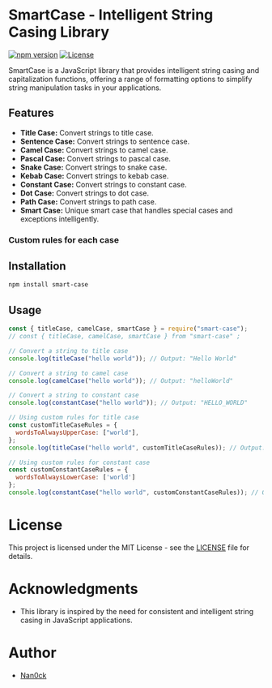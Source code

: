 # SmartCase - Intelligent String Casing Library

[![npm version](https://badge.fury.io/js/smart-case.svg)](https://badge.fury.io/js/smart-case)
[![License](https://img.shields.io/badge/license-MIT-blue.svg)](https://opensource.org/licenses/MIT)

SmartCase is a JavaScript library that provides intelligent string casing and capitalization functions, offering a range of formatting options to simplify string manipulation tasks in your applications.

## Features

- **Title Case:** Convert strings to title case.
- **Sentence Case:** Convert strings to sentence case.
- **Camel Case:** Convert strings to camel case.
- **Pascal Case:** Convert strings to pascal case.
- **Snake Case:** Convert strings to snake case.
- **Kebab Case:** Convert strings to kebab case.
- **Constant Case:** Convert strings to constant case.
- **Dot Case:** Convert strings to dot case.
- **Path Case:** Convert strings to path case.
- **Smart Case:** Unique smart case that handles special cases and exceptions intelligently.

### Custom rules for each case

## Installation

```bash
npm install smart-case
```

## Usage

```javascript
const { titleCase, camelCase, smartCase } = require("smart-case");
// const { titleCase, camelCase, smartCase } from "smart-case" ;

// Convert a string to title case
console.log(titleCase("hello world")); // Output: "Hello World"

// Convert a string to camel case
console.log(camelCase("hello world")); // Output: "helloWorld"

// Convert a string to constant case
console.log(constantCase("hello world")); // Output: "HELLO_WORLD"

// Using custom rules for title case
const customTitleCaseRules = {
  wordsToAlwaysUpperCase: ["world"],
};
console.log(titleCase("hello world", customTitleCaseRules)); // Output: "Hello WORLD"

// Using custom rules for constant case
const customConstantCaseRules = {
  wordsToAlwaysLowerCase: ['world']
};
console.log(constantCase("hello world", customConstantCaseRules)); // Output: "HELLO_world"
```

# License

This project is licensed under the MIT License - see the [LICENSE](LICENSE) file for details.

# Acknowledgments

- This library is inspired by the need for consistent and intelligent string casing in JavaScript applications.

# Author

- [Nan0ck](https://github.com/Nan0ck)
